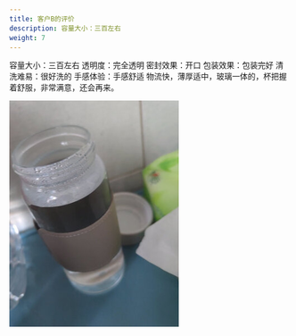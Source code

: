 ```yaml
---
title: 客户B的评价
description: 容量大小：三百左右
weight: 7
---
```


容量大小：三百左右
透明度：完全透明
密封效果：开口
包装效果：包装完好
清洗难易：很好洗的
手感体验：手感舒适
物流快，薄厚适中，玻璃一体的，杯把握着舒服，非常满意，还会再来。

![产品体验照片](/images/customerReviews/cup2.jpg)